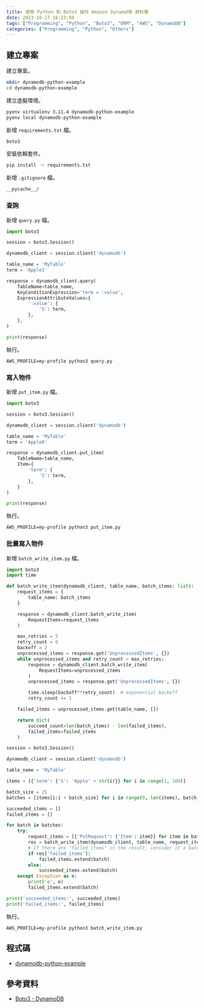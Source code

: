 ```yaml
---
title: 使用 Python 和 Boto3 操作 Amazon DynamoDB 資料庫
date: 2023-10-17 16:23:04
tags: ["Programming", "Python", "Boto3", "ORM", "AWS", "DynamoDB"]
categories: ["Programming", "Python", "Others"]
---
```


## 建立專案

建立專案。

```bash
mkdir dynamodb-python-example
cd dynamodb-python-example
```

建立虛擬環境。

```bash
pyenv virtualenv 3.11.4 dynamodb-python-example
pyenv local dynamodb-python-example
```

新增 `requirements.txt` 檔。

```txt
boto3
```

安裝依賴套件。

```bash
pip install -r requirements.txt
```

新增 `.gitignore` 檔。

```env
__pycache__/
```

### 查詢

新增 `query.py` 檔。

```py
import boto3

session = boto3.Session()

dynamodb_client = session.client('dynamodb')

table_name = 'MyTable'
term = 'Apple1'

response = dynamodb_client.query(
    TableName=table_name,
    KeyConditionExpression='term = :value',
    ExpressionAttributeValues={
        ':value': {
            'S': term,
        },
    },
)

print(response)
```

執行。

```
AWS_PROFILE=my-profile python3 query.py
```

### 寫入物件

新增 `put_item.py` 檔。

```py
import boto3

session = boto3.Session()

dynamodb_client = session.client('dynamodb')

table_name = 'MyTable'
term = 'Apple0'

response = dynamodb_client.put_item(
    TableName=table_name,
    Item={
        'term': {
            'S': term,
        },
    }
)

print(response)
```

執行。

```
AWS_PROFILE=my-profile python3 put_item.py
```

### 批量寫入物件

新增 `batch_write_item.py` 檔。

```py
import boto3
import time

def batch_write_item(dynamodb_client, table_name, batch_items: list):
    request_items = {
        table_name: batch_items
    }

    response = dynamodb_client.batch_write_item(
        RequestItems=request_items
    )

    max_retries = 5
    retry_count = 0
    backoff = 2
    unprocessed_items = response.get('UnprocessedItems', {})
    while unprocessed_items and retry_count < max_retries:
        response = dynamodb_client.batch_write_item(
            RequestItems=unprocessed_items
        )
        unprocessed_items = response.get('UnprocessedItems', {})

        time.sleep(backoff**retry_count)  # exponential backoff
        retry_count += 1

    failed_items = unprocessed_items.get(table_name, [])

    return dict(
        succeed_count=len(batch_items) - len(failed_items),
        failed_items=failed_items
    )

session = boto3.Session()

dynamodb_client = session.client('dynamodb')

table_name = 'MyTable'

items = [{'term': {'S': 'Apple' + str(i)}} for i in range(1, 100)]

batch_size = 25
batches = [items[i:i + batch_size] for i in range(0, len(items), batch_size)]

succeeded_items = []
failed_items = []

for batch in batches:
    try:
        request_items = [{'PutRequest': {'Item': item}} for item in batch]
        res = batch_write_item(dynamodb_client, table_name, request_items)
        # If there are "failed_items" in the result, consider it a batch failure.
        if res['failed_items']:
            failed_items.extend(batch)
        else:
            succeeded_items.extend(batch)
    except Exception as e:
        print('e', e)
        failed_items.extend(batch)

print('succeeded_items:', succeeded_items)
print('failed_items:', failed_items)
```

執行。

```
AWS_PROFILE=my-profile python3 batch_write_item.py
```

## 程式碼

- [dynamodb-python-example](https://github.com/memochou1993/dynamodb-python-example)

## 參考資料

- [Boto3 - DynamoDB](https://boto3.amazonaws.com/v1/documentation/api/latest/reference/services/dynamodb.html)
